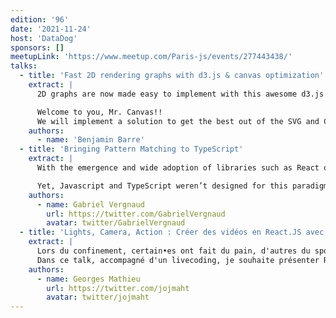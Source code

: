 ```yaml
---
edition: '96'
date: '2021-11-24'
host: 'DataDog'
sponsors: []
meetupLink: 'https://www.meetup.com/Paris-js/events/277443438/'
talks:
  - title: 'Fast 2D rendering graphs with d3.js & canvas optimization'
    extract: |
      2D graphs are now made easy to implement with this awesome d3.js library, but when you start to add User interactions and a large amount of data, SVG rendering is getting slow and doesn't fit your needs anymore...

      Welcome to you, Mr. Canvas!!
      We will implement a solution to get the best out of the SVG and Canvas.
    authors:
      - name: 'Benjamin Barre'
  - title: 'Bringing Pattern Matching to TypeScript'
    extract: |
      With the emergence and wide adoption of libraries such as React or XState, in the last few years the frontend ecosystem has shifted from an imperative to a declarative programming model. Now that we have realised how much easier it is to reason about declarative code and how many bugs are ruled out by embracing this paradigm, there is simply no going back.

      Yet, Javascript and TypeScript weren’t designed for this paradigm, and these languages are lacking a very important piece of the puzzle: declarative code branching.
    authors:
      - name: Gabriel Vergnaud
        url: https://twitter.com/GabrielVergnaud
        avatar: twitter/GabrielVergnaud
  - title: 'Lights, Camera, Action : Créer des vidéos en React.JS avec Remotion'
    extract: |
      Lors du confinement, certain•es ont fait du pain, d'autres du sport, d'autres de la vidéo algorithmique.
      Dans ce talk, accompagné d'un livecoding, je souhaite présenter Remotion ainsi que certains concepts de creative coding, de mathématiques et de vidéo en général.
    authors:
      - name: Georges Mathieu
        url: https://twitter.com/jojmaht
        avatar: twitter/jojmaht
---
```

